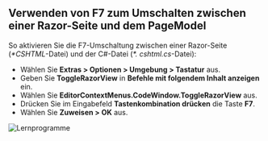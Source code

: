 <a name="f7"></a>
## <a name="use-f7-to-toggle-between-a-razor-page-and-the-pagemodel"></a>Verwenden von F7 zum Umschalten zwischen einer Razor-Seite und dem PageModel

So aktivieren Sie die F7-Umschaltung zwischen einer Razor-Seite (*\*CSHTML*-Datei) und der C#-Datei (*\*. cshtml.cs*-Datei):

* Wählen Sie **Extras > Optionen > Umgebung > Tastatur** aus.
* Geben Sie **ToggleRazorView** in **Befehle mit folgendem Inhalt anzeigen** ein.
* Wählen Sie **EditorContextMenus.CodeWindow.ToggleRazorView** aus.
* Drücken Sie im Eingabefeld **Tastenkombination drücken** die Taste **F7**.
* Wählen Sie **Zuweisen > OK** aus.

![Lernprogramme ](~/tutorials/razor-pages/razor-pages-start/_static/F7.png)
<!-- 
![preceding instructions](~/includes/RP/_static/F7.png)

![_static/F7.pngs](_static/F7.png)
-->
